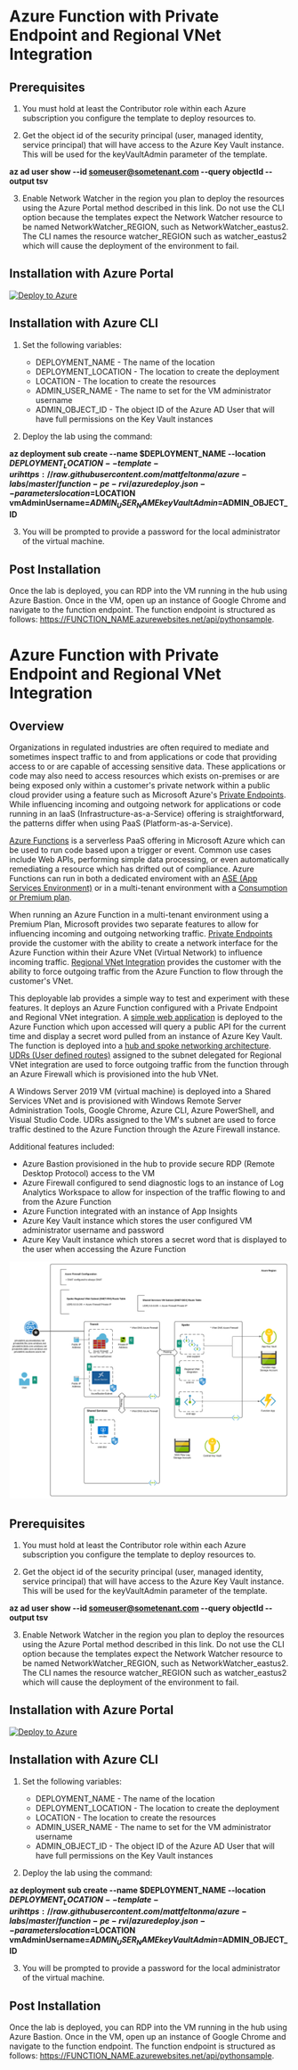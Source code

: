 # Azure Function with Private Endpoint and Regional VNet Integration

## Prerequisites
1. You must hold at least the Contributor role within each Azure subscription you configure the template to deploy resources to.

2. Get the object id of the security principal (user, managed identity, service principal) that will have access to the Azure Key Vault instance. This will be used for the keyVaultAdmin parameter of the template.

**az ad user show --id someuser@sometenant.com --query objectId --output tsv**

3. Enable Network Watcher in the region you plan to deploy the resources using the Azure Portal method described in this link. Do not use the CLI option because the templates expect the Network Watcher resource to be named NetworkWatcher_REGION, such as NetworkWatcher_eastus2. The CLI names the resource watcher_REGION such as watcher_eastus2 which will cause the deployment of the environment to fail.

## Installation with Azure Portal

[![Deploy to Azure](https://aka.ms/deploytoazurebutton)](https://portal.azure.com/#create/Microsoft.Template/uri/https%3A%2F%2Fraw.githubusercontent.com%2Fmattfeltonma%2Fazure-labs%2Fmaster%2Ffunction-pe-rvi%2Fazuredeploy.json)

## Installation with Azure CLI
1. Set the following variables:
   * DEPLOYMENT_NAME - The name of the location
   * DEPLOYMENT_LOCATION - The location to create the deployment
   * LOCATION - The location to create the resources
   * ADMIN_USER_NAME - The name to set for the VM administrator username
   * ADMIN_OBJECT_ID - The object ID of the Azure AD User that will have full permissions on the Key Vault instances

2. Deploy the lab using the command: 

**az deployment sub create --name $DEPLOYMENT_NAME --location $DEPLOYMENT_LOCATION --template-uri https://raw.githubusercontent.com/mattfeltonma/azure-labs/master/function-pe-rvi/azuredeploy.json --parameters location=$LOCATION vmAdminUsername=$ADMIN_USER_NAME keyVaultAdmin=$ADMIN_OBJECT_ID**

3.  You will be prompted to provide a password for the local administrator of the virtual machine.

## Post Installation
Once the lab is deployed, you can RDP into the VM running in the hub using Azure Bastion. Once in the VM, open up an instance of Google Chrome and navigate to the function endpoint. The function endpoint is structured as follows: https://FUNCTION_NAME.azurewebsites.net/api/pythonsample.


# Azure Function with Private Endpoint and Regional VNet Integration

## Overview
Organizations in regulated industries are often required to mediate and sometimes inspect traffic to and from applications or code that providing access to or are capable of accessing sensitive data. These applications or code may also need to access resources which exists on-premises or are being exposed only within a customer's private network within a public cloud provider using a feature such as Microsoft Azure's [Private Endpoints](https://docs.microsoft.com/en-us/azure/private-link/private-endpoint-overview). While influencing incoming and outgoing network for applications or code running in an IaaS (Infrastructure-as-a-Service) offering is straightforward, the patterns differ when using PaaS (Platform-as-a-Service).

[Azure Functions](https://docs.microsoft.com/en-us/azure/azure-functions/) is a serverless PaaS offering in Microsoft Azure which can be used to run code based upon a trigger or event. Common use cases include Web APIs, performing simple data processing, or even automatically remediating a resource which has drifted out of compliance. Azure Functions can run in both a dedicated enviroment with an [ASE (App Services Environment)](https://docs.microsoft.com/en-us/azure/app-service/environment/) or in a multi-tenant environment with a [Consumption or Premium plan](https://docs.microsoft.com/en-us/azure/azure-functions/functions-scale#overview-of-plans).

When running an Azure Function in a multi-tenant environment using a Premium Plan, Microsoft provides two separate features to allow for influencing incoming and outgoing networking traffic. [Private Endpoints](https://docs.microsoft.com/en-us/azure/private-link/private-endpoint-overview) provide the customer with the ability to create a network interface for the Azure Function within their Azure VNet (Virtual Network) to influence incoming traffic. [Regional VNet Integration](https://docs.microsoft.com/en-us/azure/app-service/web-sites-integrate-with-vnet#regional-vnet-integration) provides the customer with the ability to force outgoing traffic from the Azure Function to flow through the customer's VNet.

This deployable lab provides a simple way to test and experiment with these features. It deploys an Azure Function configured with a Private Endpoint and Regional VNet integration. A [simple web application](https://github.com/mattfeltonma/azure-function-example) is deployed to the Azure Function which upon accessed will query a public API for the current time and display a secret word pulled from an instance of Azure Key Vault. The function is deployed into a [hub and spoke networking architecture](https://docs.microsoft.com/en-us/azure/architecture/reference-architectures/hybrid-networking/hub-spoke?tabs=cli). [UDRs (User defined routes)](https://docs.microsoft.com/en-us/azure/virtual-network/virtual-networks-udr-overview#user-defined) assigned to the subnet delegated for Regional VNet integration are used to force outgoing traffic from the function through an Azure Firewall which is provisioned into the hub VNet.

A Windows Server 2019 VM (virtual machine) is deployed into a Shared Services VNet and is provisioned with Windows Remote Server Administration Tools, Google Chrome, Azure CLI, Azure PowerShell, and Visual Studio Code. UDRs assigned to the VM's subnet are used to force traffic destined to the Azure Function through the Azure Firewall instance.

Additional features included:

* Azure Bastion provisioned in the hub to provide secure RDP (Remote Desktop Protocol) access to the VM
* Azure Firewall configured to send diagnostic logs to an instance of Log Analytics Workspace to allow for inspection of the traffic flowing to and from the Azure Function
* Azure Function integrated with an instance of App Insights
* Azure Key Vault instance which stores the user configured VM administrator username and password
* Azure Key Vault instance which stores a secret word that is displayed to the user when accessing the Azure Function

![lab image](images/lab_image.svg)

## Prerequisites
1. You must hold at least the Contributor role within each Azure subscription you configure the template to deploy resources to.

2. Get the object id of the security principal (user, managed identity, service principal) that will have access to the Azure Key Vault instance. This will be used for the keyVaultAdmin parameter of the template.

**az ad user show --id someuser@sometenant.com --query objectId --output tsv**

3. Enable Network Watcher in the region you plan to deploy the resources using the Azure Portal method described in this link. Do not use the CLI option because the templates expect the Network Watcher resource to be named NetworkWatcher_REGION, such as NetworkWatcher_eastus2. The CLI names the resource watcher_REGION such as watcher_eastus2 which will cause the deployment of the environment to fail.

## Installation with Azure Portal

[![Deploy to Azure](https://aka.ms/deploytoazurebutton)](https://portal.azure.com/#create/Microsoft.Template/uri/https%3A%2F%2Fraw.githubusercontent.com%2Fmattfeltonma%2Fazure-labs%2Fmaster%2Ffunction-pe-rvi%2Fazuredeploy.json)

## Installation with Azure CLI
1. Set the following variables:
   * DEPLOYMENT_NAME - The name of the location
   * DEPLOYMENT_LOCATION - The location to create the deployment
   * LOCATION - The location to create the resources
   * ADMIN_USER_NAME - The name to set for the VM administrator username
   * ADMIN_OBJECT_ID - The object ID of the Azure AD User that will have full permissions on the Key Vault instances

2. Deploy the lab using the command: 

**az deployment sub create --name $DEPLOYMENT_NAME --location $DEPLOYMENT_LOCATION --template-uri https://raw.githubusercontent.com/mattfeltonma/azure-labs/master/function-pe-rvi/azuredeploy.json --parameters location=$LOCATION vmAdminUsername=$ADMIN_USER_NAME keyVaultAdmin=$ADMIN_OBJECT_ID**

3.  You will be prompted to provide a password for the local administrator of the virtual machine.

## Post Installation
Once the lab is deployed, you can RDP into the VM running in the hub using Azure Bastion. Once in the VM, open up an instance of Google Chrome and navigate to the function endpoint. The function endpoint is structured as follows: https://FUNCTION_NAME.azurewebsites.net/api/pythonsample.


